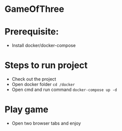 # GameOfThree

# Prerequisite:
- Install docker/docker-compose

# Steps to run project
- Check out the project
- Оpen docker folder `cd /docker`
- Оpen cmd and run command `docker-compose up -d`

# Play game
- Open two browser tabs and enjoy
